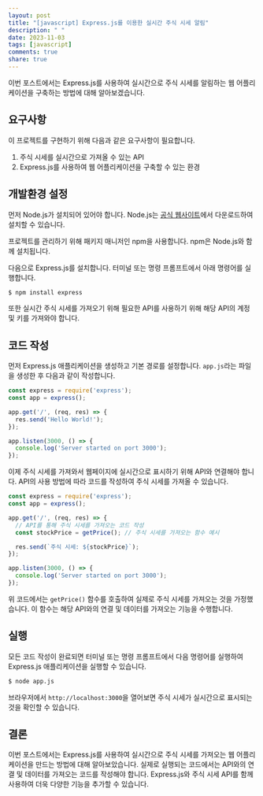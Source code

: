 ```yaml
---
layout: post
title: "[javascript] Express.js를 이용한 실시간 주식 시세 알림"
description: " "
date: 2023-11-03
tags: [javascript]
comments: true
share: true
---
```


이번 포스트에서는 Express.js를 사용하여 실시간으로 주식 시세를 알림하는 웹 어플리케이션을 구축하는 방법에 대해 알아보겠습니다. 

## 요구사항

이 프로젝트를 구현하기 위해 다음과 같은 요구사항이 필요합니다.

1. 주식 시세를 실시간으로 가져올 수 있는 API
2. Express.js를 사용하여 웹 어플리케이션을 구축할 수 있는 환경

## 개발환경 설정

먼저 Node.js가 설치되어 있어야 합니다. Node.js는 [공식 웹사이트](https://nodejs.org)에서 다운로드하여 설치할 수 있습니다.

프로젝트를 관리하기 위해 패키지 매니저인 npm을 사용합니다. npm은 Node.js와 함께 설치됩니다.

다음으로 Express.js를 설치합니다. 터미널 또는 명령 프롬프트에서 아래 명령어를 실행합니다.

```bash
$ npm install express
```

또한 실시간 주식 시세를 가져오기 위해 필요한 API를 사용하기 위해 해당 API의 계정 및 키를 가져와야 합니다.

## 코드 작성

먼저 Express.js 애플리케이션을 생성하고 기본 경로를 설정합니다. `app.js`라는 파일을 생성한 후 다음과 같이 작성합니다.

```javascript
const express = require('express');
const app = express();

app.get('/', (req, res) => {
  res.send('Hello World!');
});

app.listen(3000, () => {
  console.log('Server started on port 3000');
});
```

이제 주식 시세를 가져와서 웹페이지에 실시간으로 표시하기 위해 API와 연결해야 합니다. API의 사용 방법에 따라 코드를 작성하여 주식 시세를 가져올 수 있습니다.

```javascript
const express = require('express');
const app = express();

app.get('/', (req, res) => {
  // API를 통해 주식 시세를 가져오는 코드 작성
  const stockPrice = getPrice(); // 주식 시세를 가져오는 함수 예시

  res.send(`주식 시세: ${stockPrice}`);
});

app.listen(3000, () => {
  console.log('Server started on port 3000');
});
```

위 코드에서는 `getPrice()` 함수를 호출하여 실제로 주식 시세를 가져오는 것을 가정했습니다. 이 함수는 해당 API와의 연결 및 데이터를 가져오는 기능을 수행합니다.

## 실행

모든 코드 작성이 완료되면 터미널 또는 명령 프롬프트에서 다음 명령어를 실행하여 Express.js 애플리케이션을 실행할 수 있습니다.

```bash
$ node app.js
```

브라우저에서 `http://localhost:3000`을 열어보면 주식 시세가 실시간으로 표시되는 것을 확인할 수 있습니다.

## 결론

이번 포스트에서는 Express.js를 사용하여 실시간으로 주식 시세를 가져오는 웹 어플리케이션을 만드는 방법에 대해 알아보았습니다. 실제로 실행되는 코드에서는 API와의 연결 및 데이터를 가져오는 코드를 작성해야 합니다. Express.js와 주식 시세 API를 함께 사용하여 더욱 다양한 기능을 추가할 수 있습니다.